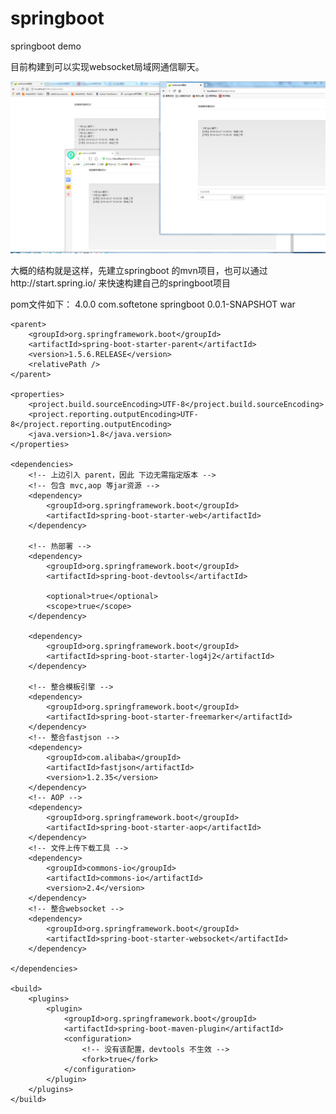# springboot
springboot demo 

目前构建到可以实现websocket局域网通信聊天。

![示例](https://github.com/SummerWindL/springboot/blob/master/resources/1.png)


大概的结构就是这样，先建立springboot 的mvn项目，也可以通过http://start.spring.io/
来快速构建自己的springboot项目

pom文件如下：
<project xmlns="http://maven.apache.org/POM/4.0.0" xmlns:xsi="http://www.w3.org/2001/XMLSchema-instance" xsi:schemaLocation="http://maven.apache.org/POM/4.0.0 http://maven.apache.org/xsd/maven-4.0.0.xsd">
  <modelVersion>4.0.0</modelVersion>
  <groupId>com.softetone</groupId>
  <artifactId>springboot</artifactId>
  <version>0.0.1-SNAPSHOT</version>
  <packaging>war</packaging>
  
  <!-- 定义公共资源版本 -->
	<parent>
	    <groupId>org.springframework.boot</groupId>
	    <artifactId>spring-boot-starter-parent</artifactId>
	    <version>1.5.6.RELEASE</version>
	    <relativePath /> 
	</parent>
	
	<properties>
	    <project.build.sourceEncoding>UTF-8</project.build.sourceEncoding>
	    <project.reporting.outputEncoding>UTF-8</project.reporting.outputEncoding>
	    <java.version>1.8</java.version>
	</properties>
	
	<dependencies>
	    <!-- 上边引入 parent，因此 下边无需指定版本 -->
	    <!-- 包含 mvc,aop 等jar资源 -->
	    <dependency>
	        <groupId>org.springframework.boot</groupId>
	        <artifactId>spring-boot-starter-web</artifactId>
	    </dependency>
	    
	    <!-- 热部署 -->
		<dependency>
		    <groupId>org.springframework.boot</groupId>
		    <artifactId>spring-boot-devtools</artifactId>
		    
		    <optional>true</optional>
		    <scope>true</scope>
		</dependency>
		
		<dependency>
		    <groupId>org.springframework.boot</groupId>
		    <artifactId>spring-boot-starter-log4j2</artifactId>
		</dependency>
		
		<!-- 整合模板引擎 -->
		<dependency>
		    <groupId>org.springframework.boot</groupId>
		    <artifactId>spring-boot-starter-freemarker</artifactId>
		</dependency>
		<!-- 整合fastjson -->
		<dependency>
		    <groupId>com.alibaba</groupId>
		    <artifactId>fastjson</artifactId>
		    <version>1.2.35</version>
		</dependency>
		<!-- AOP -->
		<dependency>
		    <groupId>org.springframework.boot</groupId>
		    <artifactId>spring-boot-starter-aop</artifactId>
		</dependency>
		<!-- 文件上传下载工具 -->
		<dependency>
		    <groupId>commons-io</groupId>
		    <artifactId>commons-io</artifactId>
		    <version>2.4</version>
		</dependency>
		<!-- 整合websocket -->
		<dependency>
		    <groupId>org.springframework.boot</groupId>
		    <artifactId>spring-boot-starter-websocket</artifactId>
		</dependency>
		
	</dependencies>
	
	<build>
	    <plugins>
	        <plugin>
	            <groupId>org.springframework.boot</groupId>
	            <artifactId>spring-boot-maven-plugin</artifactId>
	            <configuration>
	                <!-- 没有该配置，devtools 不生效 -->
	                <fork>true</fork>
	            </configuration>
	        </plugin>
	    </plugins>
	</build>
	
</project>
